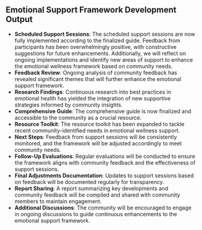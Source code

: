

## Emotional Support Framework Development Output

- **Scheduled Support Sessions**: The scheduled support sessions are now fully implemented according to the finalized guide. Feedback from participants has been overwhelmingly positive, with constructive suggestions for future enhancements. Additionally, we will reflect on ongoing implementations and identify new areas of support to enhance the emotional wellness framework based on community needs.
- **Feedback Review**: Ongoing analysis of community feedback has revealed significant themes that will further enhance the emotional support framework.
- **Research Findings**: Continuous research into best practices in emotional health has yielded the integration of new supportive strategies informed by community insights.
- **Comprehensive Guide**: The comprehensive guide is now finalized and accessible to the community as a crucial resource.
- **Resource Toolkit**: The resource toolkit has been expanded to tackle recent community-identified needs in emotional wellness support.
- **Next Steps**: Feedback from support sessions will be consistently monitored, and the framework will be adjusted accordingly to meet community needs.
- **Follow-Up Evaluations**: Regular evaluations will be conducted to ensure the framework aligns with community feedback and the effectiveness of support sessions.
- **Final Adjustments Documentation**: Updates to support sessions based on feedback will be documented regularly for transparency.
- **Report Sharing**: A report summarizing key developments and community feedback will be compiled and shared with community members to maintain engagement.
- **Additional Discussions**: The community will be encouraged to engage in ongoing discussions to guide continuous enhancements to the emotional support framework.